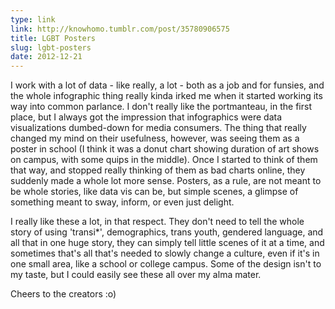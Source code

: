 ```yaml
---
type: link
link: http://knowhomo.tumblr.com/post/35780906575
title: LGBT Posters
slug: lgbt-posters
date: 2012-12-21
---
```


I work with a lot of data - like really, a lot - both as a job and for funsies, and the whole infographic thing really kinda irked me when it started working its way into common parlance. I don't really like the portmanteau, in the first place, but I always got the impression that infographics were data visualizations dumbed-down for media consumers.  The thing that really changed my mind on their usefulness, however, was seeing them as a poster in school (I think it was a donut chart showing duration of art shows on campus, with some quips in the middle).  Once I started to think of them that way, and stopped really thinking of them as bad charts online, they suddenly made a whole lot more sense.  Posters, as a rule, are not meant to be whole stories, like data vis can be, but simple scenes, a glimpse of something meant to sway, inform, or even just delight.

I really like these a lot, in that respect.  They don't need to tell the whole story of using 'transi\*', demographics, trans youth, gendered language, and all that in one huge story, they can simply tell little scenes of it at a time, and sometimes that's all that's needed to slowly change a culture, even if it's in one small area, like a school or college campus.  Some of the design isn't to my taste, but I could easily see these all over my alma mater.

Cheers to the creators :o)
